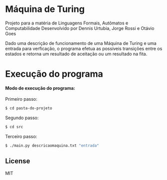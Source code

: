 # Máquina de Turing

Projeto para a matéria de Linguagens Formais, Autômatos e Computabilidade
Desenvolvido por Dennis Urtubia, Jorge Rossi e Otávio Goes

Dado uma descrição de funcionamento de uma Máquina de Turing e uma entrada para verficação, o programa efetua as possíveis transições entre os estados e retorna um resultado de aceitação ou um resultado na fita.

# Execução do programa
#### Modo de execução do programa:
Primeiro passo:
```sh
$ cd pasta-do-projeto
```
Segundo passo:
```sh
$ cd src
```
Terceiro passo:
```sh
$ ./main.py descricaomaquina.txt "entrada"
```

License
----

MIT